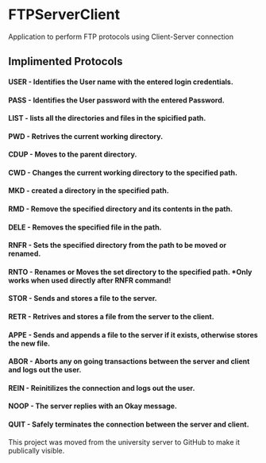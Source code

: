 # FTPServerClient
Application to perform FTP protocols using Client-Server connection

## Implimented Protocols
#### USER - Identifies the User name with the entered login credentials.
#### PASS - Identifies the User password with the entered Password.
#### LIST - lists all the directories and files in the spicified path.
#### PWD - Retrives the current working directory.
#### CDUP - Moves to the parent directory.
#### CWD - Changes the current working directory to the specified path.
#### MKD - created a directory in the specified path.
#### RMD - Remove the specified directory and its contents in the path.
#### DELE - Removes the specified file in the path.
#### RNFR - Sets the specified directory from the path to be moved or renamed.
#### RNTO - Renames or Moves the set directory to the specified path. *Only works when used directly after RNFR command!
#### STOR - Sends and stores a file to the server.
#### RETR - Retrives and stores a file from the server to the client.
#### APPE - Sends and appends a file to the server if it exists, otherwise stores the new file.
#### ABOR - Aborts any on going transactions between the server and client and logs out the user.
#### REIN - Reinitilizes the connection and logs out the user.
#### NOOP - The server replies with an Okay message.
#### QUIT - Safely terminates the connection between the server and client.

This project was moved from the university server to GitHub to make it publically visible.

